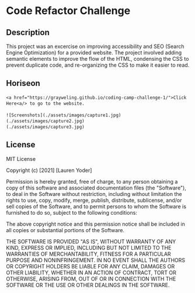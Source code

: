 # Code Refactor Challenge

## Description
This project was an excercise on improving accessibility and SEO (Search Engine Optimization) for a provided website. The project involved adding semantic elements to improve the flow of the HTML, condensing the CSS to prevent duplicate code, and re-organizing the CSS to make it easier to read.

## Horiseon
    <a href="https://grayweling.github.io/coding-camp-challenge-1/">Click Here<a/> to go to the website.

    ![Screenshots](./assets/images/capture1.jpg)
    (./assets/images/capture2.jpg)
    (./assets/images/capture3.jpg)
    
## License
MIT License

Copyright (c) [2021] [Lauren Yoder]

Permission is hereby granted, free of charge, to any person obtaining a copy of this software and associated documentation files (the "Software"), to deal in the Software without restriction, including without limitation the rights to use, copy, modify, merge, publish, distribute, sublicense, and/or sell copies of the Software, and to permit persons to whom the Software is furnished to do so, subject to the following conditions:

The above copyright notice and this permission notice shall be included in all copies or substantial portions of the Software.

THE SOFTWARE IS PROVIDED "AS IS", WITHOUT WARRANTY OF ANY KIND, EXPRESS OR IMPLIED, INCLUDING BUT NOT LIMITED TO THE WARRANTIES OF MERCHANTABILITY, FITNESS FOR A PARTICULAR PURPOSE AND NONINFRINGEMENT. IN NO EVENT SHALL THE AUTHORS OR COPYRIGHT HOLDERS BE LIABLE FOR ANY CLAIM, DAMAGES OR OTHER LIABILITY, WHETHER IN AN ACTION OF CONTRACT, TORT OR OTHERWISE, ARISING FROM, OUT OF OR IN CONNECTION WITH THE SOFTWARE OR THE USE OR OTHER DEALINGS IN THE SOFTWARE.